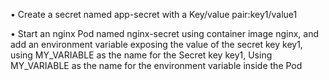 • Create a secret named app-secret with a Key/value pair:key1/value1

• Start an nginx Pod named nginx-secret using container image nginx, and add an
environment variable exposing the value of the secret key key1, using
MY_VARIABLE as the name for the Secret key key1, Using MY_VARIABLE as the
name for the environment variable inside the Pod